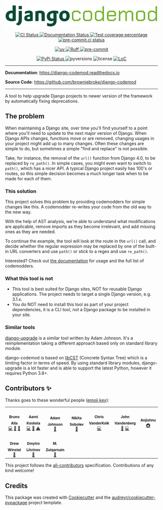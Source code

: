 <p align="center">
  <img alt="Django Codemod" src="https://raw.githubusercontent.com/browniebroke/django-codemod/main/assets/djangocodemod-stroke.png">
</p>

<p align="center">
  <a href="https://github.com/browniebroke/django-codemod/actions/workflows/ci.yml?query=branch%3Amain">
    <img alt="CI Status" src="https://img.shields.io/github/actions/workflow/status/browniebroke/django-codemod/ci.yml?branch=main&label=CI&logo=github&style=flat-square">
  </a>
  <a href="https://django-codemod.readthedocs.io">
    <img src="https://img.shields.io/readthedocs/django-codemod.svg?logo=read-the-docs&logoColor=fff&style=flat-square" alt="Documentation Status">
  </a>
  <a href="https://codecov.io/gh/browniebroke/django-codemod">
    <img src="https://img.shields.io/codecov/c/github/browniebroke/django-codemod.svg?logo=codecov&logoColor=fff&style=flat-square" alt="Test coverage percentage">
  </a>
  <a href="https://results.pre-commit.ci/latest/github/browniebroke/django-codemod/main">
    <img src="https://results.pre-commit.ci/badge/github/browniebroke/django-codemod/main.svg" alt="pre-commit.ci status">
  </a>
</p>
<p align="center">
  <a href="https://github.com/astral-sh/uv">
    <img src="https://img.shields.io/endpoint?url=https://raw.githubusercontent.com/astral-sh/uv/main/assets/badge/v0.json" alt="uv">
  </a>
  <a href="https://github.com/astral-sh/ruff">
    <img src="https://img.shields.io/endpoint?url=https://raw.githubusercontent.com/astral-sh/ruff/main/assets/badge/v2.json" alt="Ruff">
  </a>
  <a href="https://github.com/pre-commit/pre-commit">
    <img src="https://img.shields.io/badge/pre--commit-enabled-brightgreen?logo=pre-commit&logoColor=white&style=flat-square" alt="pre-commit">
  </a>
</p>
<p align="center">
  <a href="https://pypi.org/project/django-codemod/">
    <img src="https://img.shields.io/pypi/v/django-codemod.svg?logo=python&logoColor=fff&style=flat-square" alt="PyPi Status">
  </a>
  <img src="https://img.shields.io/pypi/pyversions/django-codemod.svg?style=flat-square&logo=python&amp;logoColor=fff" alt="pyversions">
  <img src="https://img.shields.io/pypi/l/django-codemod.svg?style=flat-square" alt="license">
  <a href="https://github.com/browniebroke/django-codemod">
    <img src="https://tokei.rs/b1/github/browniebroke/django-codemod/" alt="LoC">
  </a>
</p>

---

**Documentation**: <a href="https://django-codemod.readthedocs.io" target="_blank">https://django-codemod.readthedocs.io</a>

**Source Code**: <a href="https://github.com/browniebroke/django-codemod" target="_blank">https://github.com/browniebroke/django-codemod </a>

---

A tool to help upgrade Django projects to newer version of the framework by automatically fixing deprecations.

## The problem

When maintaining a Django site, over time you'll find yourself to a point where you'll need to update to the next major version of Django. When Django APIs changes, functions move or are removed, changing usages in your project might add up to many changes. Often these changes are simple to do, but sometimes a simple "find and replace" is not possible.

Take, for instance, the removal of the `url()` function from Django 4.0, to be replaced by `re_path()`. In simple cases, you might even want to switch to `path()`, which has a nicer API. A typical Django project easily has 100's or routes, so this simple decision becomes a much longer task when to be made for each of them.

### This solution

This project solves this problem by providing codemodders for simple changes like this. A codemodder re-writes your code from the old way to the new way.

With the help of AST analysis, we're able to understand what modifications are applicable, remove imports as they become irrelevant, and add missing ones as they are needed.

To continue the example, the tool will look at the route in the `url()` call, and decide whether the regular expression may be replaced by one of the built-in URL converters and use `path()` or stick to a regex and use `re_path()`.

Interested? Check out [the documentation](https://django-codemod.readthedocs.io) for usage and the full list of codemodders.

### What this tool is not

- This tool is best suited for Django sites, NOT for reusable Django applications. The project needs to target a single Django version, e.g. 3.1.x.
- You do NOT need to install this tool as part of your project dependencies, it is a CLI tool, not a Django package to be installed in your site.

### Similar tools

[django-upgrade](https://github.com/adamchainz/django-upgrade) is a similar tool written by Adam Johnson. It's a reimplementation taking a different approach based only on standard library module.

django-codemod is based on [libCST](https://libcst.readthedocs.io/) (Concrete Syntax Tree) which is a limiting factor in terms of speed. By using standard library modules, django-upgrade is a lot faster and is able to support the latest Python, however it requires Python 3.8+.

## Contributors ✨

Thanks goes to these wonderful people ([emoji key](https://allcontributors.org/docs/en/emoji-key)):

<!-- ALL-CONTRIBUTORS-LIST:START - Do not remove or modify this section -->
<!-- prettier-ignore-start -->
<!-- markdownlint-disable -->
<table>
  <tr>
    <td align="center"><a href="https://browniebroke.com"><img src="https://avatars1.githubusercontent.com/u/861044?v=4?s=80" width="80px;" alt=""/><br /><sub><b>Bruno Alla</b></sub></a><br /><a href="https://github.com/browniebroke/django-codemod/commits?author=browniebroke" title="Code">💻</a> <a href="https://github.com/browniebroke/django-codemod/commits?author=browniebroke" title="Documentation">📖</a> <a href="#ideas-browniebroke" title="Ideas, Planning, & Feedback">🤔</a></td>
    <td align="center"><a href="https://akx.github.io/"><img src="https://avatars2.githubusercontent.com/u/58669?v=4?s=80" width="80px;" alt=""/><br /><sub><b>Aarni Koskela</b></sub></a><br /><a href="https://github.com/browniebroke/django-codemod/commits?author=akx" title="Code">💻</a> <a href="#ideas-akx" title="Ideas, Planning, & Feedback">🤔</a> <a href="https://github.com/browniebroke/django-codemod/commits?author=akx" title="Tests">⚠️</a></td>
    <td align="center"><a href="https://adamj.eu/"><img src="https://avatars2.githubusercontent.com/u/857609?v=4?s=80" width="80px;" alt=""/><br /><sub><b>Adam Johnson</b></sub></a><br /><a href="https://github.com/browniebroke/django-codemod/commits?author=adamchainz" title="Documentation">📖</a></td>
    <td align="center"><a href="https://sobolevn.me"><img src="https://avatars1.githubusercontent.com/u/4660275?v=4?s=80" width="80px;" alt=""/><br /><sub><b>Nikita Sobolev</b></sub></a><br /><a href="https://github.com/browniebroke/django-codemod/commits?author=sobolevn" title="Documentation">📖</a></td>
    <td align="center"><a href="http://www.zapier.com"><img src="https://avatars3.githubusercontent.com/u/21158438?v=4?s=80" width="80px;" alt=""/><br /><sub><b>Chris VanderKolk</b></sub></a><br /><a href="https://github.com/browniebroke/django-codemod/commits?author=cvanderkolk" title="Code">💻</a></td>
    <td align="center"><a href="https://ghuser.io/jayvdb"><img src="https://avatars1.githubusercontent.com/u/15092?v=4?s=80" width="80px;" alt=""/><br /><sub><b>John Vandenberg</b></sub></a><br /><a href="https://github.com/browniebroke/django-codemod/issues?q=author%3Ajayvdb" title="Bug reports">🐛</a> <a href="https://github.com/browniebroke/django-codemod/commits?author=jayvdb" title="Code">💻</a></td>
    <td align="center"><a href="https://iamshnoo.github.io/blog/"><img src="https://avatars1.githubusercontent.com/u/45921510?v=4?s=80" width="80px;" alt=""/><br /><sub><b>Anjishnu</b></sub></a><br /><a href="#infra-iamshnoo" title="Infrastructure (Hosting, Build-Tools, etc)">🚇</a></td>
  </tr>
  <tr>
    <td align="center"><a href="https://github.com/drewbrew"><img src="https://avatars1.githubusercontent.com/u/7773256?v=4?s=80" width="80px;" alt=""/><br /><sub><b>Drew Winstel</b></sub></a><br /><a href="#ideas-drewbrew" title="Ideas, Planning, & Feedback">🤔</a></td>
    <td align="center"><a href="https://DmytroLitvinov.com"><img src="https://avatars.githubusercontent.com/u/16066485?v=4?s=80" width="80px;" alt=""/><br /><sub><b>Dmytro Litvinov</b></sub></a><br /><a href="https://github.com/browniebroke/django-codemod/commits?author=DmytroLitvinov" title="Documentation">📖</a></td>
    <td align="center"><a href="https://mzulqarnain1.github.io/"><img src="https://avatars.githubusercontent.com/u/23311265?v=4?s=80" width="80px;" alt=""/><br /><sub><b>M. Zulqarnain</b></sub></a><br /><a href="https://github.com/browniebroke/django-codemod/commits?author=mzulqarnain1" title="Documentation">📖</a></td>
  </tr>
</table>

<!-- markdownlint-restore -->
<!-- prettier-ignore-end -->

<!-- ALL-CONTRIBUTORS-LIST:END -->

This project follows the [all-contributors](https://github.com/all-contributors/all-contributors) specification. Contributions of any kind welcome!

## Credits

This package was created with
[Cookiecutter](https://github.com/audreyr/cookiecutter) and the
[audreyr/cookiecutter-pypackage](https://github.com/audreyr/cookiecutter-pypackage)
project template.
